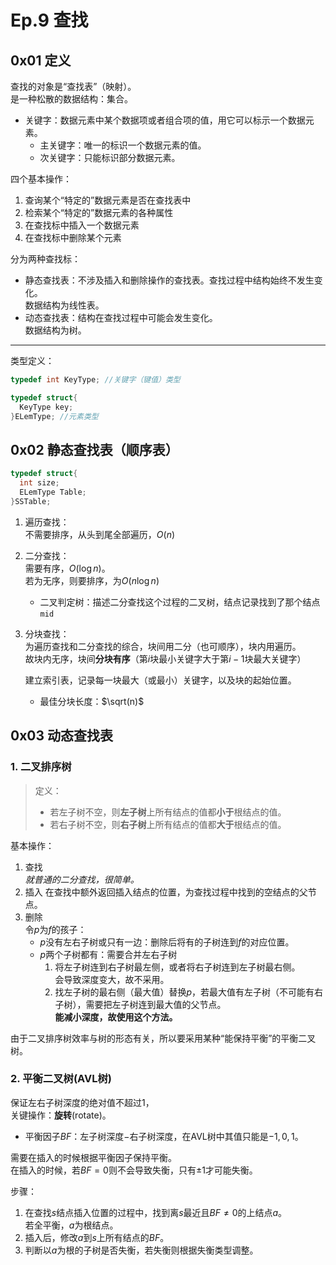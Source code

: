 # Ep.9 查找

## 0x01 定义

查找的对象是“查找表”（映射）。  
是一种松散的数据结构：集合。

* 关键字：数据元素中某个数据项或者组合项的值，用它可以标示一个数据元素。
  * 主关键字：唯一的标识一个数据元素的值。
  * 次关键字：只能标识部分数据元素。

四个基本操作：

1. 查询某个“特定的”数据元素是否在查找表中
2. 检索某个“特定的”数据元素的各种属性
3. 在查找标中插入一个数据元素
4. 在查找标中删除某个元素

分为两种查找标：

* 静态查找表：不涉及插入和删除操作的查找表。查找过程中结构始终不发生变化。  
  数据结构为线性表。
* 动态查找表：结构在查找过程中可能会发生变化。  
  数据结构为树。

---

类型定义：

```c++
typedef int KeyType; //关键字（键值）类型

typedef struct{
  KeyType key;
}ELemType; //元素类型
```

## 0x02 静态查找表（顺序表）

```c++
typedef struct{
  int size;
  ELemType Table;
}SSTable;
```

1. 遍历查找：  
   不需要排序，从头到尾全部遍历，$O(n)$
2. 二分查找：  
   需要有序，$O(\log n)$。  
   若为无序，则要排序，为$O(n\log n)$
   * 二叉判定树：描述二分查找这个过程的二叉树，结点记录找到了那个结点`mid`
3. 分块查找：  
   为遍历查找和二分查找的综合，块间用二分（也可顺序），块内用遍历。  
   故块内无序，块间**分块有序**（第$i$块最小关键字大于第$i-1$块最大关键字）

   建立索引表，记录每一块最大（或最小）关键字，以及块的起始位置。
   * 最佳分块长度：$\sqrt(n)$

## 0x03 动态查找表

### 1. 二叉排序树

> 定义：
>
> * 若左子树不空，则**左子树**上所有结点的值都**小于**根结点的值。
> * 若右子树不空，则**右子树**上所有结点的值都**大于**根结点的值。

基本操作：

1. 查找  
   *就普通的二分查找，很简单。*
2. 插入
   在查找中额外返回插入结点的位置，为查找过程中找到的空结点的父节点。
3. 删除  
   令$p$为$f$的孩子：  
   * $p$没有左右子树或只有一边：删除后将有的子树连到$f$的对应位置。
   * $p$两个子树都有：需要合并左右子树  
     1. 将左子树连到右子树最左侧，或者将右子树连到左子树最右侧。  
        会导致深度变大，故不采用。
     2. 找左子树的最右侧（最大值）替换$p$，若最大值有左子树（不可能有右子树），需要把左子树连到最大值的父节点。  
        **能减小深度，故使用这个方法。**

由于二叉排序树效率与树的形态有关，所以要采用某种“能保持平衡”的平衡二叉树。

### 2. 平衡二叉树(AVL树)

保证左右子树深度的绝对值不超过$1$，  
关键操作：**旋转**(rotate)。

* 平衡因子$BF$：左子树深度$-$右子树深度，在AVL树中其值只能是$-1,0,1$。

需要在插入的时候根据平衡因子保持平衡。  
在插入的时候，若$BF=0$则不会导致失衡，只有$\pm1$才可能失衡。

步骤：

1. 在查找$s$结点插入位置的过程中，找到离$s$最近且$BF\ne0$的上结点$a$。  
   若全平衡，$a$为根结点。
2. 插入后，修改$a$到$s$上所有结点的$BF$。
3. 判断以$a$为根的子树是否失衡，若失衡则根据失衡类型调整。
